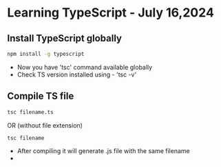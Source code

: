 # Learning TypeScript - July 16,2024

## Install TypeScript globally 

```bash
npm install -g typescript
```
- Now you have 'tsc' command available globally
- Check TS version installed using - 'tsc -v'

## Compile TS file
```bash
tsc filename.ts
```
OR (without file extension)
```bash
tsc filename
```
- After compiling it will generate .js file with the same filename
- 